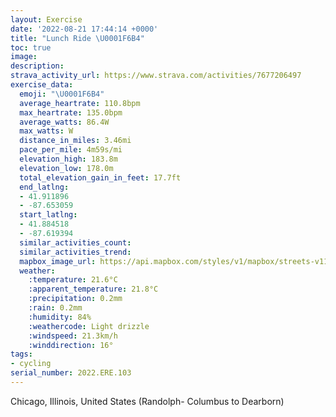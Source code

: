 ```yaml
---
layout: Exercise
date: '2022-08-21 17:44:14 +0000'
title: "Lunch Ride \U0001F6B4"
toc: true
image:
description:
strava_activity_url: https://www.strava.com/activities/7677206497
exercise_data:
  emoji: "\U0001F6B4"
  average_heartrate: 110.8bpm
  max_heartrate: 135.0bpm
  average_watts: 86.4W
  max_watts: W
  distance_in_miles: 3.46mi
  pace_per_mile: 4m59s/mi
  elevation_high: 183.8m
  elevation_low: 178.0m
  total_elevation_gain_in_feet: 17.7ft
  end_latlng:
  - 41.911896
  - -87.653059
  start_latlng:
  - 41.884518
  - -87.619394
  similar_activities_count:
  similar_activities_trend:
  mapbox_image_url: https://api.mapbox.com/styles/v1/mapbox/streets-v11/static/path-5+787af2-1.0(eqs~FfdxuOBFCN%3FTIFCRMHAF%40%5CFZ%3FRAHOJ%3FHCH%3FPIT%3FLJd%40%3FZBZEvBEX%3Fj%40Ft%40EL%3FJFR%40XAd%40DVGNICKHHZA%5CEP%3FHB%5ELl%40%3Fb%40CNA%5EIT%3F%60%40Jb%40D~%40Jf%40AF%40b%40Ln%40C%5CBZDAXRHBZn%40Gf%40%3FRQDD%60%40DJCN%40LBDUr%40Q%5CCJGFAF%40HB%40%3FGF%40HDCF%3Fd%40H%5C%3FVJj%40%40l%40JVBLCNEDKAIFCVELMHIVYV%5DCK%5D%40TIAQBEFg%40Io%40YM%3FSQIDIHm%40FQ%3FKFYDa%40EUGUEe%40BA%5EI%60AGhEI%40EKM%40QAW%40MHu%40DI%3F%5BGIBc%40Ci%40BOAEEG%3FGGG%3FGDSMMSMAMJQ%3FGCMPMv%40EJCNHT%3F%5EClBEn%40TXSWs%40HOAUDc%40%3FOEe%40Dg%40%3FID_%40AOCs%40AiB%3FaCFiA%3FaAFcA%3F_DPCGW%3FWHKA%5B%3Fs%40%40MAEMEAe%40HuAEg%40%40UA_%40FAHw%40EYFSOSCaAJUAeA%3Fa%40F%5BAe%40%3FWCo%40%40E%3FEIGCQHs%40DYCg%40H%5BCUBOCkAJw%40EIFc%40Eq%40Hq%40%3Fo%40DMCIBSAMEg%40DIEg%40HeBAq%40Fk%40Gs%40LOC%5BBa%40A_%40DMPi%40EK%40OGOMG%40I%3F%40HEDHb%40B%5CAt%40B%5CCF%3FPCh%40%40JGV%40%60%40%3Fl%40B%5EA%60%40DzBAPDzAAN%40%5CE%7CABZAz%40DlAAtACP%40PC~%40DrD%3FNENaBrC%7B%40pAYl%40ORYh%40i%40t%40IFELs%40%60AuCvEk%40v%40kAlBeBjCqB%60D%5Dd%40EHENQHGRe%40v%40CLUVG%40EJCLMTgAxAcAbBOPW%5EKTiAvAOZ%7DAbCe%40n%40iApBcCxDADJ%40HPD%60D%3Fb%40%40XDB%3FHEPBdBAf%40CHM%40),pin-s-s+e5b22e(-87.6194,41.88451),pin-s-f+89ae00(-87.65306000000002,41.91189000000002)/auto/800x800?access_token=pk.eyJ1Ijoiam9zaGJlY2ttYW4iLCJhIjoiY205eWR2aDd1MWZ6djJrbXc4a3M0bWZleiJ9.XiG9OWkNcZk2QzjJbxLB4A
  weather:
    :temperature: 21.6°C
    :apparent_temperature: 21.8°C
    :precipitation: 0.2mm
    :rain: 0.2mm
    :humidity: 84%
    :weathercode: Light drizzle
    :windspeed: 21.3km/h
    :winddirection: 16°
tags:
- cycling
serial_number: 2022.ERE.103
---
```

Chicago, Illinois, United States (Randolph- Columbus to Dearborn)
